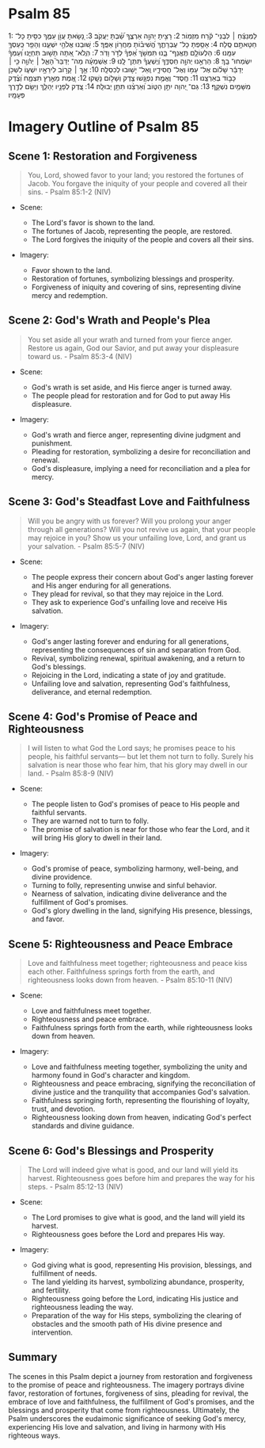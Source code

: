 # Psalm 85
1: לַמְנַצֵּ֬חַ ׀ לִבְנֵי־ קֹ֬רַח מִזְמֽוֹר׃
2: רָצִ֣יתָ יְהוָ֣ה אַרְצֶ֑ךָ שַׁ֝֗בְתָּ יַעֲקֹֽב׃
3: נָ֭שָׂאתָ עֲוֺ֣ן עַמֶּ֑ךָ כִּסִּ֖יתָ כָל־ חַטָּאתָ֣ם סֶֽלָה׃
4: אָסַ֥פְתָּ כָל־ עֶבְרָתֶ֑ךָ הֱ֝שִׁיב֗וֹתָ מֵחֲר֥וֹן אַפֶּֽךָ׃
5: שׁ֭וּבֵנוּ אֱלֹהֵ֣י יִשְׁעֵ֑נוּ וְהָפֵ֖ר כַּֽעַסְךָ֣ עִמָּֽנוּ׃
6: הַלְעוֹלָ֥ם תֶּֽאֱנַף־ בָּ֑נוּ תִּמְשֹׁ֥ךְ אַ֝פְּךָ֗ לְדֹ֣ר וָדֹֽר׃
7: הֽ͏ֲלֹא־ אַ֭תָּה תָּשׁ֣וּב תְּחַיֵּ֑נוּ וְ֝עַמְּךָ֗ יִשְׂמְחוּ־ בָֽךְ׃
8: הַרְאֵ֣נוּ יְהוָ֣ה חַסְדֶּ֑ךָ וְ֝יֶשְׁעֲךָ֗ תִּתֶּן־ לָֽנוּ׃
9: אֶשְׁמְעָ֗ה מַה־ יְדַבֵּר֮ הָאֵ֪ל ׀ יְה֫וָ֥ה כִּ֤י ׀ יְדַבֵּ֬ר שָׁל֗וֹם אֶל־ עַמּ֥וֹ וְאֶל־ חֲסִידָ֑יו וְֽאַל־ יָשׁ֥וּבוּ לְכִסְלָֽה׃
10: אַ֤ךְ ׀ קָר֣וֹב לִירֵאָ֣יו יִשְׁע֑וֹ לִשְׁכֹּ֖ן כָּב֣וֹד בְּאַרְצֵֽנוּ׃
11: חֶֽסֶד־ וֶאֱמֶ֥ת נִפְגָּ֑שׁוּ צֶ֖דֶק וְשָׁל֣וֹם נָשָֽׁקוּ׃
12: אֱ֭מֶת מֵאֶ֣רֶץ תִּצְמָ֑ח וְ֝צֶ֗דֶק מִשָּׁמַ֥יִם נִשְׁקָֽף׃
13: גַּם־ יְ֭הוָה יִתֵּ֣ן הַטּ֑וֹב וְ֝אַרְצֵ֗נוּ תִּתֵּ֥ן יְבוּלָֽהּ׃
14: צֶ֭דֶק לְפָנָ֣יו יְהַלֵּ֑ךְ וְיָשֵׂ֖ם לְדֶ֣רֶךְ פְּעָמָֽיו׃

# Imagery Outline of Psalm 85

## Scene 1: Restoration and Forgiveness

> You, Lord, showed favor to your land; you restored the fortunes of Jacob. You forgave the iniquity of your people and covered all their sins. - Psalm 85:1-2 (NIV)

- Scene:
  - The Lord's favor is shown to the land.
  - The fortunes of Jacob, representing the people, are restored.
  - The Lord forgives the iniquity of the people and covers all their sins.

- Imagery:
  - Favor shown to the land.
  - Restoration of fortunes, symbolizing blessings and prosperity.
  - Forgiveness of iniquity and covering of sins, representing divine mercy and redemption.

## Scene 2: God's Wrath and People's Plea

> You set aside all your wrath and turned from your fierce anger. Restore us again, God our Savior, and put away your displeasure toward us. - Psalm 85:3-4 (NIV)

- Scene:
  - God's wrath is set aside, and His fierce anger is turned away.
  - The people plead for restoration and for God to put away His displeasure.

- Imagery:
  - God's wrath and fierce anger, representing divine judgment and punishment.
  - Pleading for restoration, symbolizing a desire for reconciliation and renewal.
  - God's displeasure, implying a need for reconciliation and a plea for mercy.

## Scene 3: God's Steadfast Love and Faithfulness

> Will you be angry with us forever? Will you prolong your anger through all generations? Will you not revive us again, that your people may rejoice in you? Show us your unfailing love, Lord, and grant us your salvation. - Psalm 85:5-7 (NIV)

- Scene:
  - The people express their concern about God's anger lasting forever and His anger enduring for all generations.
  - They plead for revival, so that they may rejoice in the Lord.
  - They ask to experience God's unfailing love and receive His salvation.

- Imagery:
  - God's anger lasting forever and enduring for all generations, representing the consequences of sin and separation from God.
  - Revival, symbolizing renewal, spiritual awakening, and a return to God's blessings.
  - Rejoicing in the Lord, indicating a state of joy and gratitude.
  - Unfailing love and salvation, representing God's faithfulness, deliverance, and eternal redemption.

## Scene 4: God's Promise of Peace and Righteousness

> I will listen to what God the Lord says; he promises peace to his people, his faithful servants— but let them not turn to folly. Surely his salvation is near those who fear him, that his glory may dwell in our land. - Psalm 85:8-9 (NIV)

- Scene:
  - The people listen to God's promises of peace to His people and faithful servants.
  - They are warned not to turn to folly.
  - The promise of salvation is near for those who fear the Lord, and it will bring His glory to dwell in their land.

- Imagery:
  - God's promise of peace, symbolizing harmony, well-being, and divine providence.
  - Turning to folly, representing unwise and sinful behavior.
  - Nearness of salvation, indicating divine deliverance and the fulfillment of God's promises.
  - God's glory dwelling in the land, signifying His presence, blessings, and favor.

## Scene 5: Righteousness and Peace Embrace

> Love and faithfulness meet together; righteousness and peace kiss each other. Faithfulness springs forth from the earth, and righteousness looks down from heaven. - Psalm 85:10-11 (NIV)

- Scene:
  - Love and faithfulness meet together.
  - Righteousness and peace embrace.
  - Faithfulness springs forth from the earth, while righteousness looks down from heaven.

- Imagery:
  - Love and faithfulness meeting together, symbolizing the unity and harmony found in God's character and kingdom.
  - Righteousness and peace embracing, signifying the reconciliation of divine justice and the tranquility that accompanies God's salvation.
  - Faithfulness springing forth, representing the flourishing of loyalty, trust, and devotion.
  - Righteousness looking down from heaven, indicating God's perfect standards and divine guidance.

## Scene 6: God's Blessings and Prosperity

> The Lord will indeed give what is good, and our land will yield its harvest. Righteousness goes before him and prepares the way for his steps. - Psalm 85:12-13 (NIV)

- Scene:
  - The Lord promises to give what is good, and the land will yield its harvest.
  - Righteousness goes before the Lord and prepares His way.

- Imagery:
  - God giving what is good, representing His provision, blessings, and fulfillment of needs.
  - The land yielding its harvest, symbolizing abundance, prosperity, and fertility.
  - Righteousness going before the Lord, indicating His justice and righteousness leading the way.
  - Preparation of the way for His steps, symbolizing the clearing of obstacles and the smooth path of His divine presence and intervention.

## Summary

The scenes in this Psalm depict a journey from restoration and forgiveness to the promise of peace and righteousness. The imagery portrays divine favor, restoration of fortunes, forgiveness of sins, pleading for revival, the embrace of love and faithfulness, the fulfillment of God's promises, and the blessings and prosperity that come from righteousness. Ultimately, the Psalm underscores the eudaimonic significance of seeking God's mercy, experiencing His love and salvation, and living in harmony with His righteous ways.